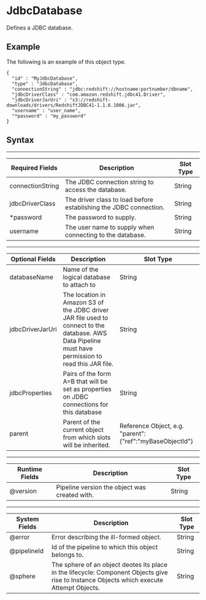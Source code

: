 # JdbcDatabase<a name="dp-object-jdbcdatabase"></a>

Defines a JDBC database\.

## Example<a name="jdbcdatabase-example"></a>

The following is an example of this object type\.

```
{
  "id" : "MyJdbcDatabase",
  "type" : "JdbcDatabase",
  "connectionString" : "jdbc:redshift://hostname:portnumber/dbname",
  "jdbcDriverClass" : "com.amazon.redshift.jdbc41.Driver",
  "jdbcDriverJarUri" : "s3://redshift-downloads/drivers/RedshiftJDBC41-1.1.6.1006.jar",
  "username" : "user_name",
  "*password" : "my_password"
}
```

## Syntax<a name="jdbcdatabase-syntax"></a>


****  

| Required Fields | Description | Slot Type | 
| --- | --- | --- | 
| connectionString | The JDBC connection string to access the database\. | String | 
| jdbcDriverClass | The driver class to load before establishing the JDBC connection\. | String | 
| \*password | The password to supply\. | String | 
| username | The user name to supply when connecting to the database\. | String | 


****  

| Optional Fields | Description | Slot Type | 
| --- | --- | --- | 
| databaseName | Name of the logical database to attach to | String | 
| jdbcDriverJarUri | The location in Amazon S3 of the JDBC driver JAR file used to connect to the database\. AWS Data Pipeline must have permission to read this JAR file\. | String | 
| jdbcProperties | Pairs of the form A=B that will be set as properties on JDBC connections for this database | String | 
| parent | Parent of the current object from which slots will be inherited\. | Reference Object, e\.g\. "parent":\{"ref":"myBaseObjectId"\} | 


****  

| Runtime Fields | Description | Slot Type | 
| --- | --- | --- | 
| @version | Pipeline version the object was created with\. | String | 


****  

| System Fields | Description | Slot Type | 
| --- | --- | --- | 
| @error | Error describing the ill\-formed object\. | String | 
| @pipelineId | Id of the pipeline to which this object belongs to\. | String | 
| @sphere | The sphere of an object deotes its place in the lifecycle: Component Objects give rise to Instance Objects which execute Attempt Objects\. | String | 